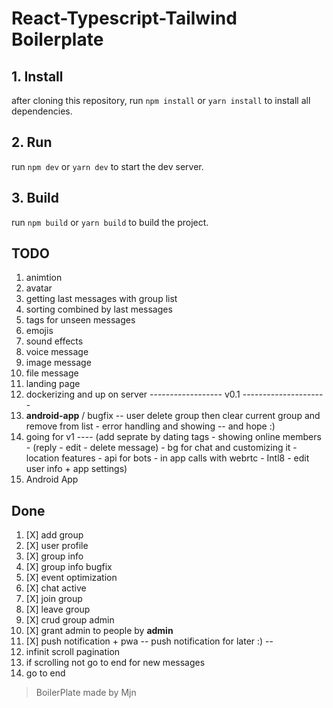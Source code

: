 # React-Typescript-Tailwind Boilerplate 

## 1. Install
after cloning this repository, run `npm install` or `yarn install` to install all dependencies.

## 2. Run
run `npm dev` or `yarn dev` to start the dev server.


## 3. Build
run `npm build` or `yarn build` to build the project.


## TODO

 
1.  animtion
2.  avatar
3.  getting last messages with group list
4.  sorting combined by last messages
5.  tags for unseen messages
6.  emojis
7.  sound effects
8.  voice message
9.  image message
10. file message
11. landing page
12. dockerizing and up on server
------------------ v0.1 ---------------------
1.  **android-app** / bugfix -- user delete group then clear current group and remove from list - error handling and showing -- and hope :)
2.  going for v1 ---- (add seprate by dating tags - showing online members - (reply - edit - delete message) - bg for chat and customizing it - location features - api for bots - in app calls with webrtc - Intl8 - edit user info + app settings)
3.  Android App
## Done

1. [X] add group
2. [X] user profile
3. [X] group info
4. [X] group info bugfix
5. [X] event optimization
6. [X] chat active
7. [X] join group
8. [X] leave group
9. [X] crud group admin
10. [X] grant admin to people by **admin**
11. [X] push notification + pwa -- push notification for later :) --
12. infinit scroll pagination
13. if scrolling not go to end for new messages
14. go to end

> BoilerPlate made by Mjn